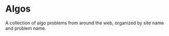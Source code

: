 # Algos

A collection of algo problems from around the web, organized by site name and problem name.
